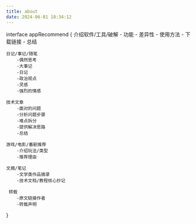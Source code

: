 ```yaml
---
title: about
date: 2024-06-01 18:34:12
---
```

interface appRecommend {
    介绍软件/工具/破解
        - 功能
        - 差异性
        - 使用方法
        - 下载链接
        - 总结

    日记/事记/随笔
        -偶然思考
        -大事记
        -日记
        -政治观点
        -灵感
        -强烈的情感

    技术文章
        -面对的问题
        -分析问题步骤
        -难点拆分
        -提供解决思路
        -总结

    游戏/电影/番剧推荐
        -介绍玩法/类型
        -推荐理由

    文摘/笔记
        -文学类作品摘录
        -技术文档/教程核心抄记

     转载
        -原文链接作者
        -转载声明
}